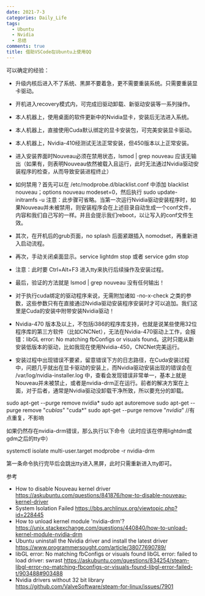 ```yaml
---
date: 2021-7-3
categories: Daily_Life
tags:
  - Ubuntu
  - Nvidia
  - 总结
comments: true
title: 借助VSCode在Ubuntu上使用QQ
---
```




可以确定的经验：

- 升级内核后进入不了系统、黑屏不要着急，更不需要重装系统。只需要重装显卡驱动。
- 开机进入recovery模式内，可完成旧驱动卸载、新驱动安装等一系列操作。
- 本人机器上，使用桌面的软件更新中的Nvidia显卡，安装后无法进入系统。
- 本人机器上，直接使用Cuda默认绑定的显卡安装包，可完美安装显卡驱动。
- 本人机器上，Nvidia-410经测试无法正常安装，但450版本以上正常安装。
- 进入安装界面时Nouveau必须在禁用状态，lsmod | grep nouveau 应该无输出（如果有，则表明Nouveau依然被载入且运行，此时无法通过Nvidia驱动安装程序的检查，从而导致安装进程终止）
- 如何禁用？首先可以在 /etc/modprobe.d/blacklist.conf 中添加 blacklist nouveau；options nouveau modeset=0，然后执行 sudo update-initramfs -u 注意：此步骤可省略。当第一次运行Nvidia驱动安装程序时，如果Nouveau并未被禁用，则安装程序会在上述目录自动生成一个conf文件，内容和我们自己写的一样。并且会提示我们reboot，以让写入的conf文件生效。
- 其次，在开机后的grub页面，no splash 后面紧跟插入 nomodset，再重新进入启动流程。
- 再次，手动关闭桌面显示。service lightdm stop 或者 service gdm stop
- 注意：此时要 Ctrl+Alt+F3 进入tty来执行后续操作及安装过程。
- 最后，验证的方法就是 lsmod | grep nouveau 没有任何输出！

- 对于执行cuda绑定的驱动程序来说，无需附加诸如 -no-x-check 之类的参数，这些参数只有在直接通过Nvidia驱动安装程序安装时才可以追加。我们这里是Cuda的安装中附带安装Nvidia驱动！
- Nvidia-470 版本及以上，不包括i386的程序库支持，也就是说某些使用32位程序库的第三方软件（比如CNCNet），无法在Nvidia-470驱动上工作，会报错：libGL error: No matching fbConfigs or visuals found。这时只能从新安装低版本的驱动，比如我现在使用Nvidia-450，CNCNet完美运行。

- 安装过程中出现错误不要紧，留意错误下方的日志路径，在Cuda安装过程中，问题几乎就出在显卡驱动的安装上，而Nvidia驱动安装出现的错误会在 /var/log/nvidia-installer.log 中，查看会发现错误非常单一，基本上就是Nouveau并未被禁止，或者是nvidia-drm正在运行。前者的解决方案在上面，对于后者，通常是Nvidia驱动没卸载干净所致，所以要充分的卸载。

sudo apt-get --purge remove nvidia*
sudo apt autoremove
sudo apt-get --purge remove "*cublas*" "cuda*"
sudo apt-get --purge remove "*nvidia*"  //有点重复，不影响

如果仍然存在nvidia-drm错误，那么执行以下命令（此时应该在停用lightdm或gdm之后的tty中）

systemctl isolate multi-user.target
modprobe -r nvidia-drm

第一条命令执行完毕后会跳出tty进入黑屏，此时只需重新进入tty即可。


参考

- How to disable Nouveau kernel driver https://askubuntu.com/questions/841876/how-to-disable-nouveau-kernel-driver
- System Isolation Failed https://bbs.archlinux.org/viewtopic.php?id=228445
- How to unload kernel module 'nvidia-drm'? https://unix.stackexchange.com/questions/440840/how-to-unload-kernel-module-nvidia-drm
- Ubuntu uninstall the Nvidia driver and install the latest driver https://www.programmersought.com/article/38077690789/
- libGL error: No matching fbConfigs or visuals found libGL error: failed to load driver: swrast https://askubuntu.com/questions/834254/steam-libgl-error-no-matching-fbconfigs-or-visuals-found-libgl-error-failed-t/903488#903488
- Nvidia drivers without 32 bit library https://github.com/ValveSoftware/steam-for-linux/issues/7901
